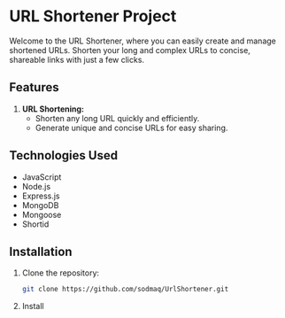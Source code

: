 # URL Shortener Project

Welcome to the URL Shortener, where you can easily create and manage shortened URLs. Shorten your long and complex URLs to concise, shareable links with just a few clicks.

## Features

1. **URL Shortening:**
   - Shorten any long URL quickly and efficiently.
   - Generate unique and concise URLs for easy sharing.



## Technologies Used


- JavaScript
- Node.js
- Express.js
- MongoDB
- Mongoose
- Shortid

## Installation

1. Clone the repository:

   ```bash
   git clone https://github.com/sodmaq/UrlShortener.git
2. Install 
